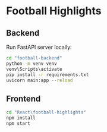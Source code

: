 # Football Highlights

## Backend
Run FastAPI server locally:

```bash
cd "football-backend"
python -m venv venv
venv\Scripts\activate
pip install -r requirements.txt
uvicorn main:app --reload
```

## Frontend
```bash
cd "React\football-highlights"
npm install
npm start
```
